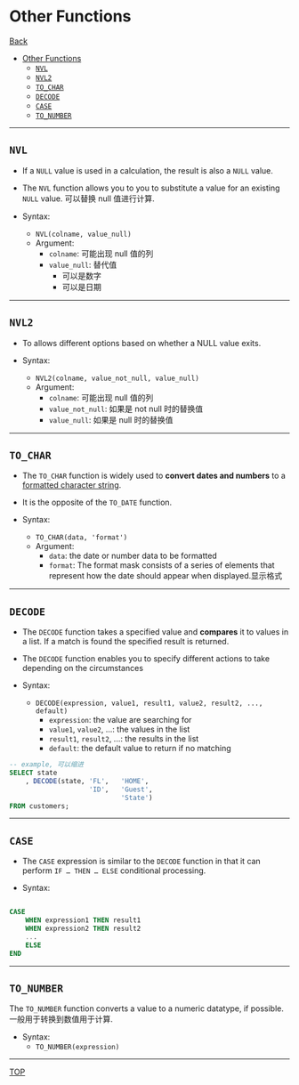 # Other Functions

[Back](../../index.md)

- [Other Functions](#other-functions)
  - [`NVL`](#nvl)
  - [`NVL2`](#nvl2)
  - [`TO_CHAR`](#to_char)
  - [`DECODE`](#decode)
  - [`CASE`](#case)
  - [`TO_NUMBER`](#to_number)

---

## `NVL`

- If a `NULL` value is used in a calculation, the result is also a `NULL` value.

- The `NVL` function allows you to you to substitute a value for an existing `NULL` value. 可以替换 null 值进行计算.

- Syntax:
  - `NVL(colname, value_null)`
  - Argument:
    - `colname`: 可能出现 null 值的列
    - `value_null`: 替代值
      - 可以是数字
      - 可以是日期

---

## `NVL2`

- To allows different options based on whether a NULL value exits.

- Syntax:
  - `NVL2(colname, value_not_null, value_null)`
  - Argument:
    - `colname`: 可能出现 null 值的列
    - `value_not_null`: 如果是 not null 时的替换值
    - `value_null`: 如果是 null 时的替换值

---

## `TO_CHAR`

- The `TO_CHAR` function is widely used to **convert dates and numbers** to a <u>formatted character string</u>.

- It is the opposite of the `TO_DATE` function.

- Syntax:
  - `TO_CHAR(data, 'format')`
  - Argument:
    - `data`: the date or number data to be formatted
    - `format`: The format mask consists of a series of elements that represent how the date should appear when displayed.显示格式

---

## `DECODE`

- The `DECODE` function takes a specified value and **compares** it to values in a list. If a match is found the specified result is returned.

- The `DECODE` function enables you to specify different actions to take depending on the circumstances

- Syntax:
  - `DECODE(expression, value1, result1, value2, result2, ..., default)`
    - `expression`: the value are searching for
    - `value1`, `value2`, ...: the values in the list
    - `result1`, `result2`, ...: the results in the list
    - `default`: the default value to return if no matching

```SQL
-- example, 可以缩进
SELECT state
    , DECODE(state, 'FL',   'HOME',
                    'ID',   'Guest',
                            'State')
FROM customers;

```

---

## `CASE`

- The `CASE` expression is similar to the `DECODE` function in that it can perform `IF … THEN … ELSE` conditional processing.

- Syntax:

```SQL

CASE
    WHEN expression1 THEN result1
    WHEN expression2 THEN result2
    ...
    ELSE
END

```

---

## `TO_NUMBER`

The `TO_NUMBER` function converts a value to a numeric datatype, if possible. 一般用于转换到数值用于计算.

- Syntax:
  - `TO_NUMBER(expression)`

---

[TOP](#other-functions)
